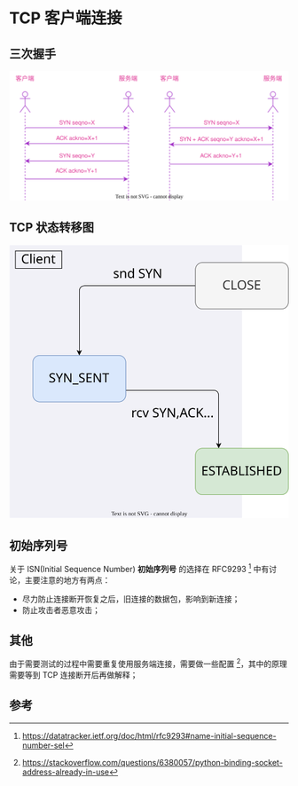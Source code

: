 # TCP 客户端连接

## 三次握手

![](./images/handshake.drawio.svg)

## TCP 状态转移图

![](./images/tcp_state.drawio.svg)

## 初始序列号

关于 ISN(Initial Sequence Number) **初始序列号** 的选择在 RFC9293 [^isn] 中有讨论，主要注意的地方有两点：

- 尽力防止连接断开恢复之后，旧连接的数据包，影响到新连接；
- 防止攻击者恶意攻击；

## 其他

由于需要测试的过程中需要重复使用服务端连接，需要做一些配置 [^timewait]，其中的原理需要等到 TCP 连接断开后再做解释；

## 参考

[^timewait]: <https://stackoverflow.com/questions/6380057/python-binding-socket-address-already-in-use>
[^isn]: <https://datatracker.ietf.org/doc/html/rfc9293#name-initial-sequence-number-sel>
